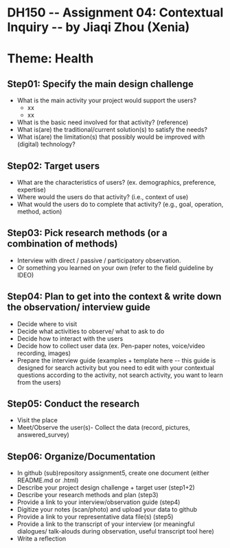 # DH150 -- Assignment 04: Contextual Inquiry -- by Jiaqi Zhou (Xenia)
# Theme: Health

## Step01: Specify the main design challenge 

- What is the main activity your project would support the users?
  - xx
  - xx
- What is the basic need involved for that activity? (reference)
- What is(are) the traditional/current solution(s) to satisfy the needs?
- What is(are) the limitation(s) that possibly would be improved with (digital) technology?




## Step02: Target users 

- What are the characteristics of users? (ex. demographics, preference, expertise) 
- Where would the users do that activity? (i.e., context of use)
- What would the users do to complete that activity? (e.g., goal, operation, method, action)


## Step03: Pick research methods (or a combination of methods) 

- Interview with direct / passive / participatory observation.
- Or something you learned on your own (refer to the field guideline by IDEO)


## Step04: Plan to get into the context & write down the observation/ interview guide 

- Decide where to visit
- Decide what activities to observe/ what to ask to do
- Decide how to interact with the users 
- Decide how to collect user data (ex. Pen-paper notes, voice/video recording, images)
- Prepare the interview guide (examples + template here -- this guide is designed for search activity but you need to edit with your contextual questions according to the activity, not search activity, you want to learn from the users)


## Step05: Conduct the research

- Visit the place
- Meet/Observe the user(s)- Collect the data (record, pictures, answered_survey)

## Step06: Organize/Documentation

- In github (sub)repository assignment5, create one document (either README.md or .html)
- Describe your project design challenge + target user (step1+2)
- Describe your research methods and plan (step3)
- Provide a link to your interview/observation guide (step4) 
- Digitize your notes (scan/photo) and upload your data to github
- Provide a link to your representative data file(s) (step5)
- Provide a link to the transcript of your interview (or meaningful dialogues/ talk-alouds during observation, useful transcript tool here) 
- Write a reflection

